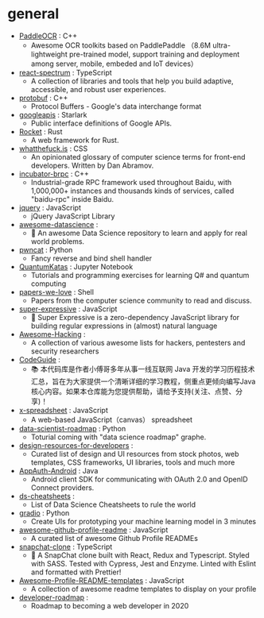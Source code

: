 # general
- [PaddleOCR](https://github.com/PaddlePaddle/PaddleOCR) : C++
  - Awesome OCR toolkits based on PaddlePaddle （8.6M ultra-lightweight pre-trained model, support training and deployment among server, mobile, embeded and IoT devices）
- [react-spectrum](https://github.com/adobe/react-spectrum) : TypeScript
  - A collection of libraries and tools that help you build adaptive, accessible, and robust user experiences.
- [protobuf](https://github.com/protocolbuffers/protobuf) : C++
  - Protocol Buffers - Google's data interchange format
- [googleapis](https://github.com/googleapis/googleapis) : Starlark
  - Public interface definitions of Google APIs.
- [Rocket](https://github.com/SergioBenitez/Rocket) : Rust
  - A web framework for Rust.
- [whatthefuck.is](https://github.com/gaearon/whatthefuck.is) : CSS
  - An opinionated glossary of computer science terms for front-end developers. Written by Dan Abramov.
- [incubator-brpc](https://github.com/apache/incubator-brpc) : C++
  - Industrial-grade RPC framework used throughout Baidu, with 1,000,000+ instances and thousands kinds of services, called "baidu-rpc" inside Baidu.
- [jquery](https://github.com/jquery/jquery) : JavaScript
  - jQuery JavaScript Library
- [awesome-datascience](https://github.com/academic/awesome-datascience) : 
  - 📝 An awesome Data Science repository to learn and apply for real world problems.
- [pwncat](https://github.com/calebstewart/pwncat) : Python
  - Fancy reverse and bind shell handler
- [QuantumKatas](https://github.com/microsoft/QuantumKatas) : Jupyter Notebook
  - Tutorials and programming exercises for learning Q# and quantum computing
- [papers-we-love](https://github.com/papers-we-love/papers-we-love) : Shell
  - Papers from the computer science community to read and discuss.
- [super-expressive](https://github.com/francisrstokes/super-expressive) : JavaScript
  - 🦜 Super Expressive is a zero-dependency JavaScript library for building regular expressions in (almost) natural language
- [Awesome-Hacking](https://github.com/Hack-with-Github/Awesome-Hacking) : 
  - A collection of various awesome lists for hackers, pentesters and security researchers
- [CodeGuide](https://github.com/fuzhengwei/CodeGuide) : 
  - 📚 本代码库是作者小傅哥多年从事一线互联网 Java 开发的学习历程技术汇总，旨在为大家提供一个清晰详细的学习教程，侧重点更倾向编写Java核心内容。如果本仓库能为您提供帮助，请给予支持(关注、点赞、分享)！
- [x-spreadsheet](https://github.com/myliang/x-spreadsheet) : JavaScript
  - A web-based JavaScript（canvas） spreadsheet
- [data-scientist-roadmap](https://github.com/MrMimic/data-scientist-roadmap) : Python
  - Toturial coming with "data science roadmap" graphe.
- [design-resources-for-developers](https://github.com/bradtraversy/design-resources-for-developers) : 
  - Curated list of design and UI resources from stock photos, web templates, CSS frameworks, UI libraries, tools and much more
- [AppAuth-Android](https://github.com/openid/AppAuth-Android) : Java
  - Android client SDK for communicating with OAuth 2.0 and OpenID Connect providers.
- [ds-cheatsheets](https://github.com/FavioVazquez/ds-cheatsheets) : 
  - List of Data Science Cheatsheets to rule the world
- [gradio](https://github.com/gradio-app/gradio) : Python
  - Create UIs for prototyping your machine learning model in 3 minutes
- [awesome-github-profile-readme](https://github.com/abhisheknaiidu/awesome-github-profile-readme) : JavaScript
  - A curated list of awesome Github Profile READMEs
- [snapchat-clone](https://github.com/TowhidKashem/snapchat-clone) : TypeScript
  - 👻 A SnapChat clone built with React, Redux and Typescript. Styled with SASS. Tested with Cypress, Jest and Enzyme. Linted with Eslint and formatted with Prettier!
- [Awesome-Profile-README-templates](https://github.com/kautukkundan/Awesome-Profile-README-templates) : JavaScript
  - A collection of awesome readme templates to display on your profile
- [developer-roadmap](https://github.com/kamranahmedse/developer-roadmap) : 
  - Roadmap to becoming a web developer in 2020
